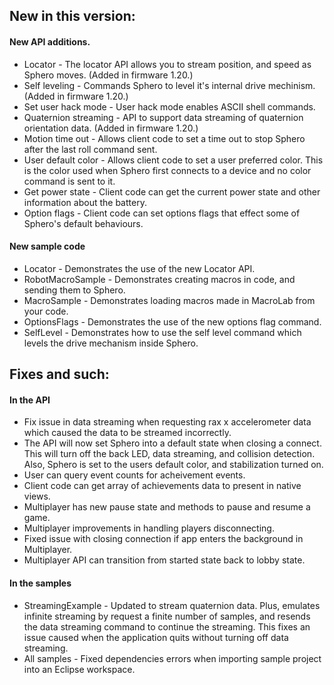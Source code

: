 
## New in this version:

#### New API additions.
* Locator - The locator API allows you to stream position, and speed as Sphero moves. (Added in firmware 1.20.)
* Self leveling - Commands Sphero to level it's internal drive mechinism. (Added in firmware 1.20.)
* Set user hack mode - User hack mode enables ASCII shell commands.
* Quaternion streaming - API to support data streaming of quaternion orientation data. (Added in firmware 1.20.)
* Motion time out - Allows client code to set a time out to stop Sphero after the last roll command sent.
* User default color - Allows client code to set a user preferred color. This is the color used when Sphero first connects to a device and no color command is sent to it.
* Get power state - Client code can get the current power state and other information about the battery.
* Option flags - Client code can set options flags that effect some of Sphero's default behaviours.

#### New sample code

* Locator - Demonstrates the use of the new Locator API.
* RobotMacroSample - Demonstrates creating macros in code, and sending them to Sphero.
* MacroSample - Demonstrates loading macros made in MacroLab from your code.
* OptionsFlags - Demonstrates the use of the new options flag command.
* SelfLevel - Demonstrates how to use the self level command which levels the drive mechanism inside Sphero.



## Fixes and such:

#### In the API

- Fix issue in data streaming when requesting rax x accelerometer data which caused the data to be streamed incorrectly.
- The API will now set Sphero into a default state when closing a connect. This will turn off the back LED, data streaming, and collision detection. Also, Sphero is set to the users default color, and stabilization turned on.
- User can query event counts for acheivement events.
- Client code can get array of achievements data to present in native views.
- Multiplayer has new pause state and methods to pause and resume a game.
- Multiplayer improvements in handling players disconnecting.
- Fixed issue with closing connection if app enters the background in Multiplayer.
- Multiplayer API can transition from started state back to lobby state.

#### In the samples

- StreamingExample - Updated to stream quaternion data. Plus, emulates infinite streaming by request a finite number of samples, and resends the data streaming command to continue the streaming. This fixes an issue caused when the application quits without turning off data streaming.
- All samples - Fixed dependencies errors when importing sample project into an Eclipse workspace.



